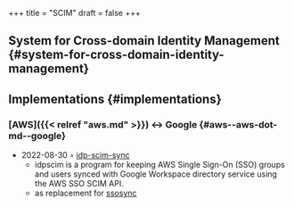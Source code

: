 +++
title = "SCIM"
draft = false
+++

## System for Cross-domain Identity Management {#system-for-cross-domain-identity-management}


## Implementations {#implementations}


### [AWS]({{< relref "aws.md" >}}) &lt;-&gt; Google {#aws--aws-dot-md--google}

-   2022-08-30 ◦ [idp-scim-sync](https://github.com/slashdevops/idp-scim-sync)
    -   idpscim is a program for keeping AWS Single Sign-On (SSO) groups and users synced with Google Workspace directory service using the AWS SSO SCIM API.
    -   as replacement for [ssosync](https://github.com/awslabs/ssosync)
